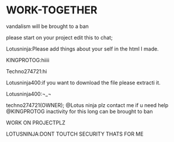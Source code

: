 # WORK-TOGETHER

vandalism will be brought to a ban

please start on your project edit this to chat;

Lotusninja:Please add things about your self in the html I made.

KINGPROTOG:hiiii

Techno274721:hi

Lotusninja400:if you want to download the file please extracti it. 

Lotusninja400:¬_¬

techno274721(OWNER); @Lotus ninja plz contact me if u need help @KINGPROTOG inactivity for this long can be brought to ban

WORK ON PROJECTPLZ

LOTUSNINJA:DONT TOUTCH SECURITY THATS FOR ME  
